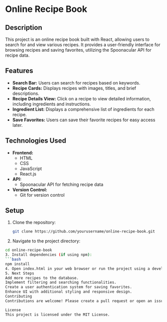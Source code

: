 # Online Recipe Book

## Description
This project is an online recipe book built with React, allowing users to search for and view various recipes. It provides a user-friendly interface for browsing recipes and saving favorites, utilizing the Spoonacular API for recipe data.

## Features
- **Search Bar:** Users can search for recipes based on keywords.
- **Recipe Cards:** Displays recipes with images, titles, and brief descriptions.
- **Recipe Details View:** Click on a recipe to view detailed information, including ingredients and instructions.
- **Ingredient List:** Displays a comprehensive list of ingredients for each recipe.
- **Save Favorites:** Users can save their favorite recipes for easy access later.

## Technologies Used
- **Frontend:** 
  - HTML
  - CSS
  - JavaScript
  - React.js
- **API:** 
  - Spoonacular API for fetching recipe data
- **Version Control:** 
  - Git for version control

## Setup
1. Clone the repository:
   ```bash
   git clone https://github.com/yourusername/online-recipe-book.git
2. Navigate to the project directory:
  ```bash
  cd online-recipe-book
3. Install dependencies (if using npm):
  ```bash
  npm install
4. Open index.html in your web browser or run the project using a development server.
5. Next Steps
Add more recipes to the database.
Implement filtering and searching functionalities.
Create a user authentication system for saving favorites.
Enhance UI with additional styling and responsive design.
Contributing
Contributions are welcome! Please create a pull request or open an issue for discussion.

License
This project is licensed under the MIT License.
